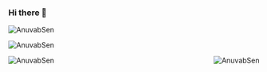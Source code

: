 ### Hi there 👋

<!--
**AnuvabSen/AnuvabSen** is a ✨ _special_ ✨ repository because its `README.md` (this file) appears on your GitHub profile.

Here are some ideas to get you started:

- 🔭 I’m currently working on ...
- 🌱 I’m currently learning ...
- 👯 I’m looking to collaborate on ...
- 🤔 I’m looking for help with ...
- 💬 Ask me about ...
- 📫 How to reach me: ...
- 😄 Pronouns: ...
- ⚡ Fun fact: ...
-->
<p align="left"> <img src="https://komarev.com/ghpvc/?username=AnuvabSen&label=Profile%20views&color=0e75b6&style=flat" alt="AnuvabSen" /> </p>


<p><img align="center" src="https://github-readme-stats.vercel.app/api/top-langs?username=AnuvabSen&show_icons=true&locale=en&layout=compact" alt="AnuvabSen" /></p>

<p>&nbsp;<img align="right" src="https://github-readme-stats.vercel.app/api?username=AnuvabSen&show_icons=true&locale=en" alt="AnuvabSen" /> <img align="left" src="https://github-readme-streak-stats.herokuapp.com/?user=AnuvabSen&" alt="AnuvabSen" /></p>
<br>


